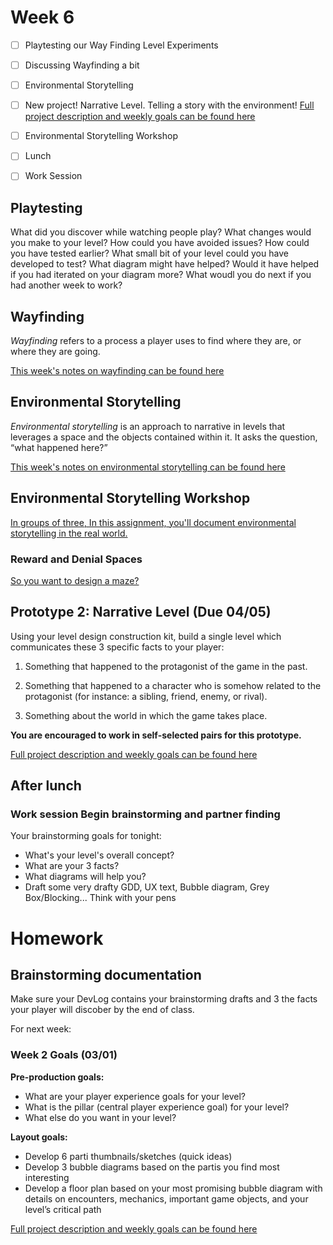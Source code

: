 # Week 6
- [ ] Playtesting our Way Finding Level Experiments
- [ ] Discussing Wayfinding a bit
- [ ] Environmental Storytelling
- [ ] New project!  Narrative Level. Telling a story with the environment!  [Full project description and weekly goals can be found here](https://docs.google.com/document/d/1wV9vMyrQxKTSZ3UCblDTb7LCRzuUmkaj3m2Ym7TSezs/edit?usp=sharing)
- [ ] Environmental Storytelling Workshop
- [ ] Lunch
- [ ] Work Session



## Playtesting

What did you discover while watching people play?
What changes would you make to your level?
How could you have avoided issues?
					How could you have tested earlier?  What small bit of your level could you have developed to test?
					What diagram might have helped?  Would it have helped if you had iterated on your diagram more?
What woudl you do next if you had another week to work?  



## Wayfinding

_Wayfinding_ refers to a process a player uses to find where they are, or where they are going.

[This week's notes on wayfinding can be found here](https://docs.google.com/document/d/1gakpRNYMtASqna3dEM5UkXsvnOkA6TXPy9OjydMu23U/edit#)

## Environmental Storytelling

_Environmental storytelling_ is an approach to narrative in levels that leverages a space and the objects contained within it. It asks the question, “what happened here?”

[This week's notes on environmental storytelling can be found here](https://docs.google.com/document/d/1TIk6UilbaIHKjdrjSQzA6CrTsUEDxZTjBV1cAB1XFqE/edit?usp=sharing)

## Environmental Storytelling Workshop

[In groups of three, In this assignment, you'll document environmental storytelling in the real world.](https://docs.google.com/document/d/1N0Qvhz9XYHQH_lgwz8Y3yWVhPeF677UonPiLgfE293E/edit?usp=sharing)

### Reward and Denial Spaces

[So you want to design a maze?](https://docs.google.com/document/d/18crHDyCzIOf8cxSrp67GbURlNZHbr0TtrTKc-bubU4Y/edit?usp=sharing) 



## Prototype 2: Narrative Level (Due 04/05)

Using your level design construction kit, build a single level which communicates these 3 specific facts to your player:
1. Something that happened to the protagonist of the game in the past.

2. Something that happened to a character who is somehow related to the protagonist (for instance: a sibling, friend, enemy, or rival).

3. Something about the world in which the game takes place.

__You are encouraged to work in self-selected pairs for this prototype.__

[Full project description and weekly goals can be found here](https://docs.google.com/document/d/1wV9vMyrQxKTSZ3UCblDTb7LCRzuUmkaj3m2Ym7TSezs/edit?usp=sharing)



## After lunch

### Work session Begin brainstorming and partner finding
Your brainstorming goals for tonight:
- What's your level's overall concept?
- What are your 3 facts?
- What diagrams will help you?
- Draft some very drafty GDD, UX text, Bubble diagram, Grey Box/Blocking...  Think with your pens

# Homework

## Brainstorming documentation
Make sure your DevLog contains your brainstorming drafts and 3 the facts your player will discober by the end of class.

For next week:

### **Week 2 Goals (03/01)**

**Pre-production goals:**

- What are your player experience goals for your level?
- What is the pillar (central player experience goal) for your level?
- What else do you want in your level?

**Layout goals:**

- Develop 6 parti thumbnails/sketches (quick ideas)
- Develop 3 bubble diagrams based on the partis you find most interesting
- Develop a floor plan based on your most promising bubble diagram with details on encounters, mechanics, important game objects, and your level’s critical path

[Full project description and weekly goals can be found here](https://docs.google.com/document/d/1wV9vMyrQxKTSZ3UCblDTb7LCRzuUmkaj3m2Ym7TSezs/edit?usp=sharing) 
